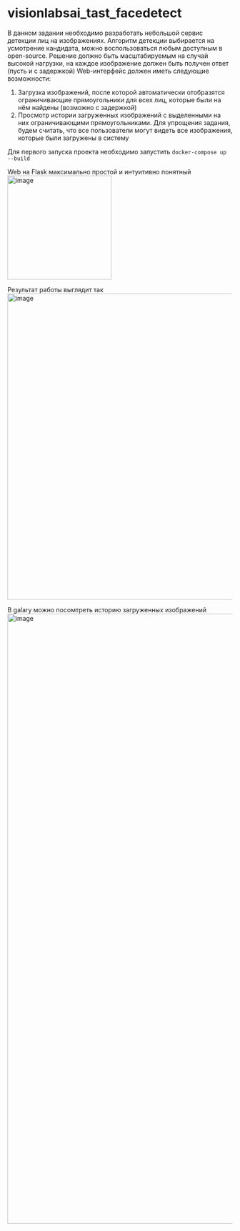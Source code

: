 # visionlabsai_tast_facedetect
В данном задании необходимо разработать небольшой сервис детекции лиц на изображениях. 
Алгоритм детекции выбирается на усмотрение кандидата, можно воспользоваться любым доступным в open-source.
Решение должно быть масштабируемым на случай высокой нагрузки, на каждое изображение должен быть получен ответ (пусть и с задержкой)
Web-интерфейс должен иметь следующие возможности:
1. Загрузка изображений, после которой автоматически отобразятся ограничивающие
прямоугольники для всех лиц, которые были на нём найдены (возможно с задержкой)
2. Просмотр истории загруженных изображений с выделенными на них ограничивающими прямоугольниками. Для упрощения задания, будем считать, что все пользователи могут
видеть все изображения, которые были загружены в систему

Для первого запуска проекта необходимо запустить 
`docker-compose up --build`

Web на Flask максимально простой и интуитивно понятный
<img width="233" alt="image" src="https://user-images.githubusercontent.com/41343563/169516028-15699936-fed1-4f97-b05e-2a429e0d9125.png">

Результат работы выглядит так
<img width="686" alt="image" src="https://user-images.githubusercontent.com/41343563/169516378-552798cf-dd38-48de-8cdc-2b85bd48d7ae.png">

В galary можно посомтреть историю загруженных изображений 
<img width="1366" alt="image" src="https://user-images.githubusercontent.com/41343563/169516525-a1181493-d603-4703-880f-039aadc4d740.png">

